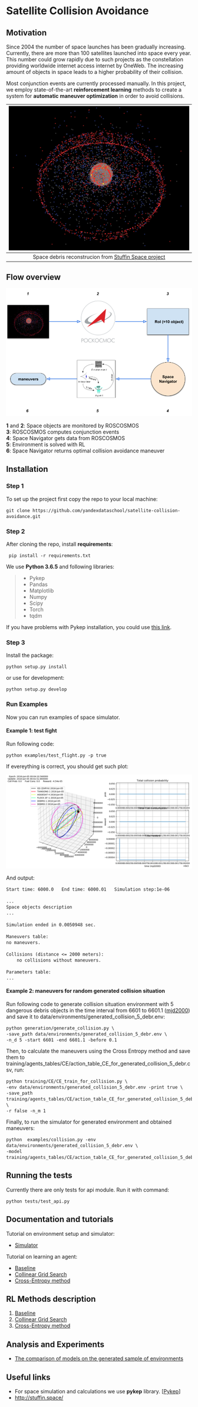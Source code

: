 
# Satellite Collision Avoidance


## Motivation

Since 2004 the number of space launches has been gradually increasing. Currently, there are more than 100 satellites launched into space every year. This number could grow rapidly due to such projects as the constellation providing worldwide internet access internet by OneWeb. The increasing amount of objects in space leads to a higher probability of their collision.

Most conjunction events are currently processed manually. In this project, we employ state-of-the-art **reinforcement learning** methods to create a system for **automatic maneuver optimization** in order to avoid collisions.

|![](data/images/stuffin_space.png)|
|:--:| 
|Space debris reconstrucion from [Stuffin Space project](http://stuffin.space)|

## Flow overview

![](data/images/Space_Navigator_scheme.png)

**1** and **2**: Space objects are monitored by ROSCOSMOS <br />
**3**: ROSCOSMOS computes conjunction events <br /> 
**4**: Space Navigator gets data from ROSCOSMOS <br />
**5**: Environment is solved with RL <br />
**6**: Space Navigator returns optimal collision avoidance maneuver <br />

## Installation

### Step 1

To set up the project first copy the repo to your local machine:

``` 
git clone https://github.com/yandexdataschool/satellite-collision-avoidance.git
```

### Step 2

After cloning the repo, install **requirements**:

```
 pip install -r requirements.txt
```

We use **Python 3.6.5** and following libraries:
> * Pykep
> * Pandas
> * Matplotlib
> * Numpy
> * Scipy
> * Torch
> * tqdm

If you have problems with Pykep installation, you could use [this link](https://esa.github.io/pykep/documentation/index.html).

### Step 3

Install the package:
```
python setup.py install
```

or use for development:
```
python setup.py develop
```

### Run Examples

Now you can run examples of space simulator.

#### Example 1: test fight

Run following code:
```
python examples/test_flight.py -p true
```

If evereything is correct, you should get such plot:

![](data/images/test_flight.png)

And output:
```
Start time: 6000.0   End time: 6000.01   Simulation step:1e-06

...
Space objects description
...

Simulation ended in 0.0050948 sec.

Maneuvers table:
no maneuvers.

Collisions (distance <= 2000 meters):
    no collisions without maneuvers.

Parameters table:
...
```

#### Example 2: maneuvers for random generated collision situation

Run following code to generate collision situation environment with 5 dangerous debris objects in the time interval from 6601 to 6601.1 ([mjd2000](http://www.solarsystemlab.com/faq.html)) and save it to data/environments/generated_collision_5_debr.env:
```
python generation/generate_collision.py \
-save_path data/environments/generated_collision_5_debr.env \
-n_d 5 -start 6601 -end 6601.1 -before 0.1
```

Then, to calculate the maneuvers using the Cross Entropy method and save them to training/agents_tables/CE/action_table_CE_for_generated_collision_5_debr.csv, run:
```
python training/CE/CE_train_for_collision.py \
-env data/environments/generated_collision_5_debr.env -print true \
-save_path training/agents_tables/CE/action_table_CE_for_generated_collision_5_debr.csv \
-r false -n_m 1
```

Finally, to run the simulator for generated environment and obtained maneuvers:
```
python  examples/collision.py -env data/environments/generated_collision_5_debr.env \
-model training/agents_tables/CE/action_table_CE_for_generated_collision_5_debr.csv
```










## Running the tests

Currently there are only tests for api module. Run it with command:
```
python tests/test_api.py
```

## Documentation and tutorials

Tutorial on environment setup and simulator:
* [Simulator](examples/Notebooks/tutorials/Simulator_tutorial.ipynb)

Tutorial on learning an agent: 
* [Baseline](examples/Notebooks/tutorials/Baseline_tutorial.ipynb)
* [Collinear Grid Search](examples/Notebooks/tutorials/Collinear_GS_tutorial.ipynb)
* [Cross-Entropy method](examples/Notebooks/tutorials/CE_tutorial.ipynb)

## RL Methods description

1. [Baseline](space_navigator/models/baseline/README.md)
2. [Collinear Grid Search](space_navigator/models/collinear_GS/README.md)
3. [Cross-Entropy method](space_navigator/models/CE/README.md)

## Analysis and Experiments 

* [The comparison of models on the generated sample of environments](examples/Notebooks/analysis_and_experiments/README.md)

<!-- ## Authors

* **Nikita Kazeev** - scientific director, Yandex LAMBDA Factory
* **Irina Ponomareva** - scientific advisor, TSNIIMASH
* **Leonid Gremyachikh** - MSc in computer science, NRU-HSE, 2st year.
* **Dubov Dmitry** - BSc in computer science, NRU-HSE, 4th year. -->

<!-- See also the list of [contributors](https://github.com/your/project/contributors) who participated in this project.
 -->

<!-- ## License

This project is licensed under the TSNIIMASH and LAMBDA Factory. (?)
 -->

<!-- ## Acknowledgments

* Hat tip to anyone who's code was used
* Inspiration
* etc -->

## Useful links

* For space simulation and calculations we use **pykep** library. [[Pykep](https://esa.github.io/pykep/)]
* http://stuffin.space/
